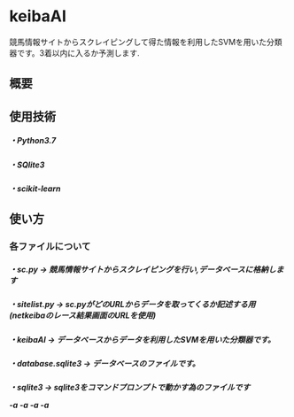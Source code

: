 # keibaAI
競馬情報サイトからスクレイピングして得た情報を利用したSVMを用いた分類器です。3着以内に入るか予測します.
<h2>概要
 <h2>使用技術
   <h5>・Python3.7
   <h5>・SQlite3
   <h5>・scikit-learn
<h2>使い方
<h3>各ファイルについて
  <h5>・sc.py  → 競馬情報サイトからスクレイピングを行い,データベースに格納します
  <h5>・sitelist.py  → sc.pyがどのURLからデータを取ってくるか記述する用(netkeibaのレース結果画面のURLを使用)
  <h5>・keibaAI  → データベースからデータを利用したSVMを用いた分類器です。
  <h5>・database.sqlite3  → データベースのファイルです。
  <h5>・sqlite3  → sqlite3をコマンドプロンプトで動かす為のファイルです
   
   
   -a
   -a
   -a
   -a
    
  
